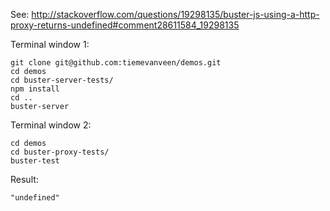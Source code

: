 See: http://stackoverflow.com/questions/19298135/buster-js-using-a-http-proxy-returns-undefined#comment28611584_19298135

Terminal window 1:

	git clone git@github.com:tiemevanveen/demos.git
	cd demos
	cd buster-server-tests/
	npm install
	cd ..
	buster-server

Terminal window 2:

	cd demos
	cd buster-proxy-tests/
	buster-test

Result:

	"undefined"


